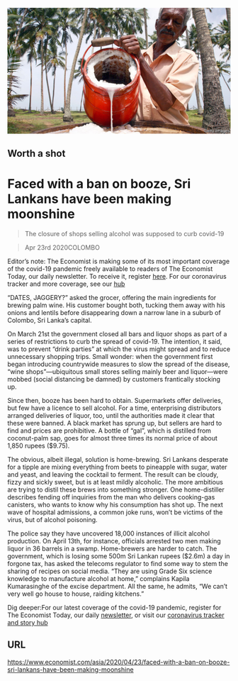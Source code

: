 ![](./images/20200425_ASP001.jpg)

## Worth a shot

# Faced with a ban on booze, Sri Lankans have been making moonshine

> The closure of shops selling alcohol was supposed to curb covid-19

> Apr 23rd 2020COLOMBO

Editor’s note: The Economist is making some of its most important coverage of the covid-19 pandemic freely available to readers of The Economist Today, our daily newsletter. To receive it, register [here](https://www.economist.com//newslettersignup). For our coronavirus tracker and more coverage, see our [hub](https://www.economist.com//coronavirus)

“DATES, JAGGERY?” asked the grocer, offering the main ingredients for brewing palm wine. His customer bought both, tucking them away with his onions and lentils before disappearing down a narrow lane in a suburb of Colombo, Sri Lanka’s capital.

On March 21st the government closed all bars and liquor shops as part of a series of restrictions to curb the spread of covid-19. The intention, it said, was to prevent “drink parties” at which the virus might spread and to reduce unnecessary shopping trips. Small wonder: when the government first began introducing countrywide measures to slow the spread of the disease, “wine shops”—ubiquitous small stores selling mainly beer and liquor—were mobbed (social distancing be damned) by customers frantically stocking up.

Since then, booze has been hard to obtain. Supermarkets offer deliveries, but few have a licence to sell alcohol. For a time, enterprising distributors arranged deliveries of liquor, too, until the authorities made it clear that these were banned. A black market has sprung up, but sellers are hard to find and prices are prohibitive. A bottle of “gal”, which is distilled from coconut-palm sap, goes for almost three times its normal price of about 1,850 rupees ($9.75).

The obvious, albeit illegal, solution is home-brewing. Sri Lankans desperate for a tipple are mixing everything from beets to pineapple with sugar, water and yeast, and leaving the cocktail to ferment. The result can be cloudy, fizzy and sickly sweet, but is at least mildly alcoholic. The more ambitious are trying to distil these brews into something stronger. One home-distiller describes fending off inquiries from the man who delivers cooking-gas canisters, who wants to know why his consumption has shot up. The next wave of hospital admissions, a common joke runs, won’t be victims of the virus, but of alcohol poisoning.

The police say they have uncovered 18,000 instances of illicit alcohol production. On April 13th, for instance, officials arrested two men making liquor in 36 barrels in a swamp. Home-brewers are harder to catch. The government, which is losing some 500m Sri Lankan rupees ($2.6m) a day in forgone tax, has asked the telecoms regulator to find some way to stem the sharing of recipes on social media. “They are using Grade Six science knowledge to manufacture alcohol at home,” complains Kapila Kumarasinghe of the excise department. All the same, he admits, “We can’t very well go house to house, raiding kitchens.”

Dig deeper:For our latest coverage of the covid-19 pandemic, register for The Economist Today, our daily [newsletter](https://www.economist.com//newslettersignup), or visit our [coronavirus tracker and story hub](https://www.economist.com//coronavirus)

## URL

https://www.economist.com/asia/2020/04/23/faced-with-a-ban-on-booze-sri-lankans-have-been-making-moonshine
